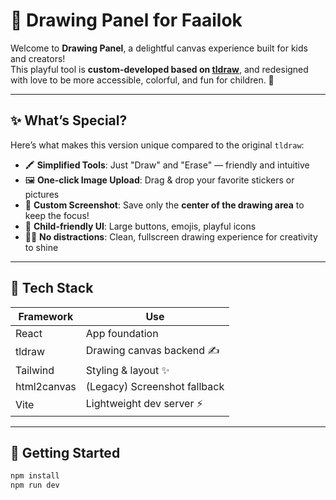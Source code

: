 # 🎨 Drawing Panel for Faailok

Welcome to **Drawing Panel**, a delightful canvas experience built for kids and creators!  
This playful tool is **custom-developed based on [tldraw](https://github.com/tldraw/tldraw)**, and redesigned with love to be more accessible, colorful, and fun for children. 🌟

---

## ✨ What’s Special?

Here’s what makes this version unique compared to the original `tldraw`:

- 🖍️ **Simplified Tools**: Just "Draw" and "Erase" — friendly and intuitive
- 🖼️ **One-click Image Upload**: Drag & drop your favorite stickers or pictures
- 📸 **Custom Screenshot**: Save only the **center of the drawing area** to keep the focus!
- 🧸 **Child-friendly UI**: Large buttons, emojis, playful icons
- 🧙‍♀️ **No distractions**: Clean, fullscreen drawing experience for creativity to shine

---

## 🧰 Tech Stack

| Framework | Use                     |
|-----------|--------------------------|
| React     | App foundation            |
| tldraw    | Drawing canvas backend ✍️ |
| Tailwind  | Styling & layout ✨       |
| html2canvas | (Legacy) Screenshot fallback |
| Vite      | Lightweight dev server ⚡ |

---

## 🚀 Getting Started

```bash
npm install
npm run dev

